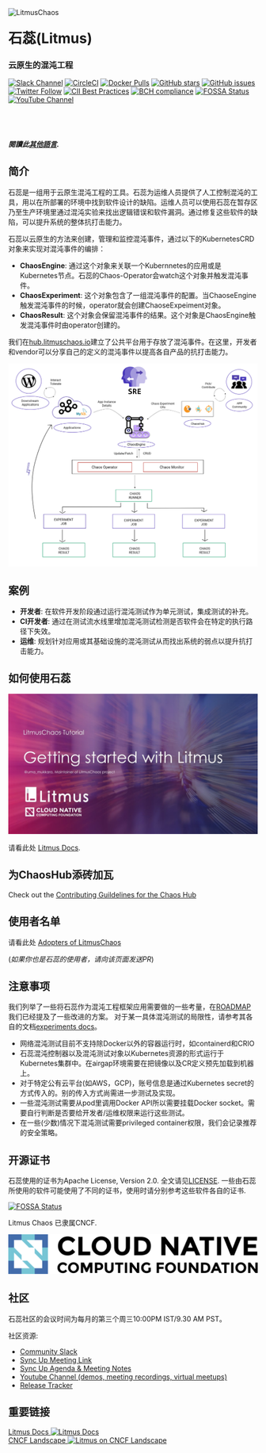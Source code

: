 <img alt="LitmusChaos" src="https://landscape.cncf.io/logos/litmus.svg" width="200" align="left">

# 石蕊(Litmus)
### 云原生的混沌工程

[![Slack Channel](https://img.shields.io/badge/Slack-Join-purple)](https://slack.litmuschaos.io)
[![CircleCI](https://circleci.com/gh/litmuschaos/litmus/tree/master.svg?style=shield)](https://app.circleci.com/pipelines/github/litmuschaos/litmus)
[![Docker Pulls](https://img.shields.io/docker/pulls/litmuschaos/chaos-operator.svg)](https://hub.docker.com/r/litmuschaos/chaos-operator)
[![GitHub stars](https://img.shields.io/github/stars/litmuschaos/litmus?style=social)](https://github.com/litmuschaos/litmus/stargazers)
[![GitHub issues](https://img.shields.io/github/issues/litmuschaos/litmus)](https://github.com/litmuschaos/litmus/issues)
[![Twitter Follow](https://img.shields.io/twitter/follow/litmuschaos?style=social)](https://twitter.com/LitmusChaos)
[![CII Best Practices](https://bestpractices.coreinfrastructure.org/projects/3202/badge)](https://bestpractices.coreinfrastructure.org/projects/3202)
[![BCH compliance](https://bettercodehub.com/edge/badge/litmuschaos/litmus?branch=master)](https://bettercodehub.com/)
[![FOSSA Status](https://app.fossa.io/api/projects/git%2Bgithub.com%2Flitmuschaos%2Flitmus.svg?type=shield)](https://app.fossa.io/projects/git%2Bgithub.com%2Flitmuschaos%2Flitmus?ref=badge_shield)
[![YouTube Channel](https://img.shields.io/badge/YouTube-Subscribe-red)](https://www.youtube.com/channel/UCa57PMqmz_j0wnteRa9nCaw)
<br><br><br><br>

#### *閱讀此[其他語言](translations/TRANSLATIONS.md).*

## 简介

石蕊是一组用于云原生混沌工程的工具。石蕊为运维人员提供了人工控制混沌的工具，用以在所部署的环境中找到软件设计的缺陷。运维人员可以使用石蕊在暂存区乃至生产环境里通过混沌实验来找出逻辑错误和软件漏洞。通过修复这些软件的缺陷，可以提升系统的整体抗打击能力。

石蕊以云原生的方法来创建，管理和监控混沌事件，通过以下的KubernetesCRD对象来实现对混沌事件的编排：

- **ChaosEngine**: 通过这个对象来关联一个Kubernnetes的应用或是Kubernetes节点。石蕊的Chaos-Operator会watch这个对象并触发混沌事件。
- **ChaosExperiment**: 这个对象包含了一组混沌事件的配置。当ChaoseEngine触发混沌事件的时候，operator就会创建ChaoseExpeiment对象。
- **ChaosResult**: 这个对象会保留混沌事件的结果。这个对象是ChaosEngine触发混沌事件时由operator创建的。

我们在<a href="https://hub.litmuschaos.io" target="_blank">hub.litmuschaos.io</a>建立了公共平台用于存放了混沌事件。在这里，开发者和vendor可以分享自己的定义的混沌事件以提高各自产品的抗打击能力。

![石蕊的工作流程](/images/litmus-arch_1.png)

## 案例

- **开发者**: 在软件开发阶段通过运行混沌测试作为单元测试，集成测试的补充。
- **CI开发者**: 通过在测试流水线里增加混沌测试检测是否软件会在特定的执行路径下失效。
- **运维**: 规划针对应用或其基础设施的混沌测试从而找出系统的弱点以提升抗打击能力。

## 如何使用石蕊

[![IMAGE ALT TEXT](images/maxresdefault.jpg)](https://youtu.be/W5hmNbaYPfM)

请看此处 <a href="https://docs.litmuschaos.io/docs/next/getstarted.html" target="_blank">Litmus Docs</a>.

## 为ChaosHub添砖加瓦

Check out the <a href="https://github.com/litmuschaos/community-charts/blob/master/CONTRIBUTING.md" target="_blank">Contributing Guildelines for the Chaos Hub</a>

## 使用者名单

请看此处 <a href="https://github.com/litmuschaos/litmus/blob/master/ADOPTERS.md" target="_blank">Adopters of LitmusChaos</a>

(_如果你也是石蕊的使用者，请向该页面发送PR_)

## 注意事项

我们列举了一些将石蕊作为混沌工程框架应用需要做的一些考量，在[ROADMAP](./ROADMAP.md)我们已经提及了一些改进的方案。
对于某一具体混沌测试的局限性，请参考其各自的文档[experiments docs](https://docs.litmuschaos.io/docs/pod-delete/)。

- 网络混沌测试目前不支持除Docker以外的容器运行时，如containerd和CRIO
- 石蕊混沌控制器以及混沌测试对象以Kubernetes资源的形式运行于Kubernetes集群中。在airgap环境需要在把镜像以及CR定义预先加载到机器上。
- 对于特定公有云平台(如AWS，GCP)，账号信息是通过Kubernetes secret的方式传入的。别的传入方式尚需进一步测试及实现。
- 一些混沌测试需要从pod里调用Docker API所以需要挂载Docker socket。需要自行判断是否要给开发者/运维权限来运行这些测试。
- 在一些(少数)情况下混沌测试需要privileged container权限，我们会记录推荐的安全策略。

## 开源证书

石蕊使用的证书为Apache License, Version 2.0. 全文请见[LICENSE](./LICENSE). 一些由石蕊所使用的软件可能使用了不同的证书，使用时请分别参考这些软件各自的证书.

[![FOSSA Status](https://app.fossa.io/api/projects/git%2Bgithub.com%2Flitmuschaos%2Flitmus.svg?type=large)](https://app.fossa.io/projects/git%2Bgithub.com%2Flitmuschaos%2Flitmus?ref=badge_large)

Litmus Chaos 已隶属CNCF.

[![CNCF](https://github.com/cncf/artwork/blob/master/other/cncf/horizontal/color/cncf-color.png)](https://landscape.cncf.io/selected=litmus)

## 社区

石蕊社区的会议时间为每月的第三个周三10:00PM IST/9.30 AM PST。

社区资源:

- [Community Slack](https://slack.litmuschaos.io)
- [Sync Up Meeting Link](https://zoom.us/j/91358162694)
- [Sync Up Agenda & Meeting Notes](https://hackmd.io/a4Zu_sH4TZGeih-xCimi3Q)
- [Youtube Channel (demos, meeting recordings, virtual meetups)](https://www.youtube.com/channel/UCa57PMqmz_j0wnteRa9nCaw)
- [Release Tracker](https://github.com/litmuschaos/litmus/milestones)

## 重要链接

<a href="https://docs.litmuschaos.io">
  Litmus Docs <img src="https://avatars0.githubusercontent.com/u/49853472?s=200&v=4" alt="Litmus Docs" height="15">
</a>
<br>
<a href="https://landscape.cncf.io/selected=litmus">
  CNCF Landscape <img src="https://landscape.cncf.io/images/left-logo.svg" alt="Litmus on CNCF Landscape" height="15">
</a>
